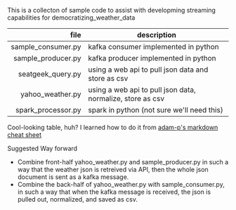 This is a collecton of sample code to assist with developming streaming capabilities for democratizing_weather_data

| file | description |
|-----:|-------------|
|sample_consumer.py | kafka consumer implemented in python|
|sample_producer.py | kafka producer implemented in python|
|seatgeek_query.py |  using a web api to pull json data and store as csv|
|yahoo_weather.py | using a web api to pull json data, normalize, store as csv|
|spark_processor.py | spark in python (not sure we'll need this)|

Cool-looking table, huh?  I learned how to do it from [adam-p's markdown cheat sheet](https://github.com/adam-p/markdown-here/wiki/Markdown-Cheatsheet)

Suggested Way forward
- Combine front-half yahoo_weather.py and sample_producer.py in such a way that the weather json is retreived via API, then the whole json document is sent as a kafka message.
- Combine the back-half of yahoo_weather.py with sample_consumer.py, in such a way that when the kafka message is received, the json is pulled out, normalized, and saved as csv.
